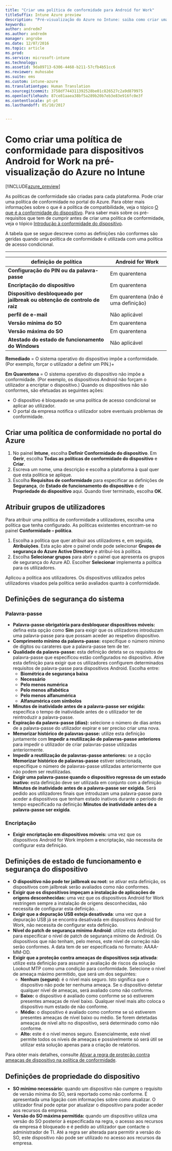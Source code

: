 ```yaml
---
title: "Criar uma política de conformidade para Android for Work"
titleSuffix: Intune Azure preview
description: "Pré-visualização do Azure no Intune: saiba como criar uma política de conformidade para dispositivos Android for Work."
keywords: 
author: andredm7
ms.author: andredm
manager: angrobe
ms.date: 12/07/2016
ms.topic: article
ms.prod: 
ms.service: microsoft-intune
ms.technology: 
ms.assetid: 9da89713-6306-4468-b211-57cfb4b51cc6
ms.reviewer: muhosabe
ms.suite: ems
ms.custom: intune-azure
ms.translationtype: Human Translation
ms.sourcegitcommit: 3758df744311392528be01c826527c2a9d879975
ms.openlocfilehash: 87ce81aaea38bf5a289b20b7eb3e83e916fc0e3f
ms.contentlocale: pt-pt
ms.lasthandoff: 05/10/2017


---
```


# <a name="how-to-create-a-device-compliance-policy-for-android-for-work-devices-in-intune-azure-preview"></a>Como criar uma política de conformidade para dispositivos Android for Work na pré-visualização do Azure no Intune


[!INCLUDE[azure_preview](../includes/azure_preview.md)]

As políticas de conformidade são criadas para cada plataforma.  Pode criar uma política de conformidade no portal do Azure. Para obter mais informações sobre o que é a política de compatibilidade, veja o tópico [O que é a conformidade do dispositivo](what-is-device-compliance.md). Para saber mais sobre os pré-requisitos que tem de cumprir antes de criar uma política de conformidade, veja o tópico [Introdução à conformidade do dispositivo](get-started-with-device-compliance.md).

A tabela que se segue descreve como as definições não conformes são geridas quando uma política de conformidade é utilizada com uma política de acesso condicional.

--------------------------

|**definição de política**| **Android for Work** |
| --- | --- |
| **Configuração do PIN ou da palavra-passe** |  Em quarentena |
| **Encriptação do dispositivo** |  Em quarentena |
| **Dispositivo desbloqueado por jailbreak ou obtenção de controlo de raiz** | Em quarentena (não é uma definição) |
| **perfil de e-mail** | Não aplicável |
| **Versão mínima do SO** | Em quarentena |
| **Versão máxima do SO** | Em quarentena |
| **Atestado do estado de funcionamento do Windows** |Não aplicável |

**Remediado** = O sistema operativo do dispositivo impõe a conformidade. (Por exemplo, forçar o utilizador a definir um PIN.)+

**Em Quarentena** = O sistema operativo do dispositivo não impõe a conformidade. (Por exemplo, os dispositivos Android não forçam o utilizador a encriptar o dispositivo.) Quando os dispositivos não são conformes, são efetuadas as seguintes ações:

- O dispositivo é bloqueado se uma política de acesso condicional se aplicar ao utilizador.
- O portal da empresa notifica o utilizador sobre eventuais problemas de conformidade.

## <a name="create-a-compliance-policy-in-the-azure-portal"></a>Criar uma política de conformidade no portal do Azure

1. No painel **Intune**, escolha **Definir Conformidade do dispositivo**. Em **Gerir**, escolha **Todas as políticas de conformidade do dispositivo** e **Criar**.
2. Escreva um nome, uma descrição e escolha a plataforma à qual quer que esta política se aplique.
3. Escolha **Requisitos de conformidade** para especificar as definições de **Segurança**, de **Estado de funcionamento do dispositivo** e de **Propriedade do dispositivo** aqui. Quando tiver terminado, escolha **OK**.

<!--- 4. Choose **Actions for noncompliance** to say what actions should happen when a device is determined as noncompliant with this policy.
5. In the **Actions for noncompliance** blade, choose **Add** to create a new action.  The action parameters blade allows you to specify the action, email recipients that should receive the notification in addition to the user of the device, and the content of the notification that you want to send.
6. The message template option allows you to create several custom emails depending on when the action is set to take. For example, you can create a message for notifications that are sent for the first time and a different message for final warning before access is blocked. The custom messages that you create can be used for all your device compliance policy.
7. Specify the **Grace period** which determines when that action to take place.  For example, you may want to send a notification as soon as the device is evaluated as noncompliant, but allow some time before enforcing the conditional access policy to block access to company resources like SharePoint online.
8. Choose **Add** to finish creating the action.
9. You can create multiple actions and the sequence in which they should occur. Choose **Ok** when you are finished creating all the actions.--->

## <a name="assign-user-groups"></a>Atribuir grupos de utilizadores

Para atribuir uma política de conformidade a utilizadores, escolha uma política que tenha configurado. As políticas existentes encontram-se no painel **Conformidade – política**.

1. Escolha a política que quer atribuir aos utilizadores e, em seguida, **Atribuições**. Esta ação abre o painel onde pode selecionar **Grupos de segurança do Azure Active Directory** e atribuí-los à política.
2. Escolha **Selecionar grupos** para abrir o painel que apresenta os grupos de segurança do Azure AD.  Escolher **Selecionar** implementa a política para os utilizadores.

Aplicou a política aos utilizadores.  Os dispositivos utilizados pelos utilizadores visados pela política serão avaliados quanto à conformidade.

<!--- ##  Compliance policy settings--->

## <a name="system-security-settings"></a>Definições de segurança do sistema

### <a name="password"></a>Palavra-passe

- **Palavra-passe obrigatória para desbloquear dispositivos móveis:** defina esta opção como **Sim** para exigir que os utilizadores introduzam uma palavra-passe para que possam aceder ao respetivo dispositivo.
- **Comprimento mínimo da palavra-passe:** especifique o número mínimo de dígitos ou carateres que a palavra-passe tem de ter.
- **Qualidade da palavra-passe:** esta definição deteta se os requisitos de palavra-passe que especificou estão configurados no dispositivo. Ative esta definição para exigir que os utilizadores configurem determinados requisitos de palavra-passe para dispositivos Android. Escolha entre:
  - **Biométrica de segurança baixa**
  - **Necessário**
  - **Pelo menos numérica**
  - **Pelo menos alfabética**
  - **Pelo menos alfanumérica**
  - **Alfanumérica com símbolos**
- **Minutos de inatividade antes de a palavra-passe ser exigida:** especifica o tempo de inatividade antes de o utilizador ter de reintroduzir a palavra-passe.
- **Expiração da palavra-passe (dias):** selecione o número de dias antes de a palavra-passe do utilizador expirar e ser preciso criar uma nova.
- **Memorizar histórico de palavras-passe:** utilize esta definição juntamente com **Impedir a reutilização de palavras-passe anteriores** para impedir o utilizador de criar palavras-passe utilizadas anteriormente.
- **Impedir a reutilização de palavras-passe anteriores:** se a opção **Memorizar histórico de palavras-passe** estiver selecionada, especifique o número de palavras-passe utilizadas anteriormente que não podem ser reutilizadas.
- **Exigir uma palavra-passe quando o dispositivo regressa de um estado inativo:** esta definição deve ser utilizada em conjunto com a definição **Minutos de inatividade antes de a palavra-passe ser exigida**. Será pedido aos utilizadores finais que introduzam uma palavra-passe para aceder a dispositivos que tenham estado inativos durante o período de tempo especificado na definição **Minutos de inatividade antes de a palavra-passe ser exigida**.


### <a name="encryption"></a>Encriptação

- **Exigir encriptação em dispositivos móveis:** uma vez que os dispositivos Android for Work impõem a encriptação, não necessita de configurar esta definição.


## <a name="device-health-and-security-settings"></a>Definições de estado de funcionamento e segurança do dispositivo

- **O dispositivo não pode ter jailbreak ou root:** se ativar esta definição, os dispositivos com jailbreak serão avaliados como não conformes.
- **Exigir que os dispositivos impeçam a instalação de aplicações de origens desconhecidas:** uma vez que os dispositivos Android for Work restringem sempre a instalação de origens desconhecidas, não necessita de configurar esta definição. .
- **Exigir que a depuração USB esteja desativada**: uma vez que a depuração USB já se encontra desativada em dispositivos Android for Work, não necessita de configurar esta definição.
- **Nível do patch de segurança mínimo Android**: utilize esta definição para especificar o nível de patch de segurança mínimo de Android. Os dispositivos que não tenham, pelo menos, este nível de correção não serão conformes. A data tem de ser especificada no formato: AAAA-MM-DD.
- **Exigir que a proteção contra ameaças de dispositivos seja ativada**: utilize esta definição para assumir a avaliação de riscos da solução Lookout MTP como uma condição para conformidade. Selecione o nível de ameaça máximo permitido, que será um dos seguintes:
  - **Nenhum (seguro):** é o nível mais seguro. Isto significa que o dispositivo não pode ter nenhuma ameaça. Se o dispositivo detetar qualquer nível de ameaças, será avaliado como não conforme.
  - **Baixo:** o dispositivo é avaliado como conforme se só estiverem presentes ameaças de nível baixo. Qualquer nível mais alto coloca o dispositivo num estado de não conforme.
  - **Médio:** o dispositivo é avaliado como conforme se só estiverem presentes ameaças de nível baixo ou médio. Se forem detetadas ameaças de nível alto no dispositivo, será determinado como não conforme.
  - **Alto:** este é o nível menos seguro. Essencialmente, este nível permite todos os níveis de ameaças e possivelmente só será útil se utilizar esta solução apenas para a criação de relatórios.

Para obter mais detalhes, consulte [Ativar a regra de proteção contra ameaças de dispositivo na política de conformidade](https://docs.microsoft.com/intune/deploy-use/enable-device-threat-protection-rule-in-compliance-policy).

## <a name="device-property-settings"></a>Definições de propriedade do dispositivo

- **SO mínimo necessário:** quando um dispositivo não cumpre o requisito de versão mínima do SO, será reportado como não conforme. É apresentada uma ligação com informações sobre como atualizar. O utilizador final pode optar por atualizar o dispositivo para poder aceder aos recursos da empresa.
- **Versão do SO máxima permitida:** quando um dispositivo utiliza uma versão do SO posterior à especificada na regra, o acesso aos recursos da empresa é bloqueado e é pedido ao utilizador que contacte o administrador de TI. Até a regra ser alterada para permitir a versão do SO, este dispositivo não pode ser utilizado no acesso aos recursos da empresa.

<!--- ## Next steps

[How to monitor device compliance](monitor-device-compliance.md)--->

